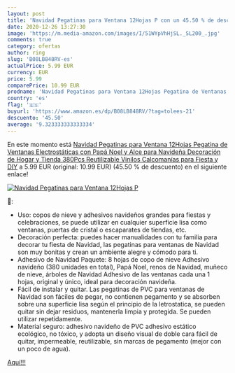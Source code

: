 ```yaml
---
layout: post
title: 'Navidad Pegatinas para Ventana 12Hojas P con un 45.50 % de descuento'
date: 2020-12-26 13:27:30
image: 'https://m.media-amazon.com/images/I/51WYpVhHjSL._SL200_.jpg'
comments: true
category: ofertas
author: ring
slug: 'B08LB848RV-es'
actualPrice: 5.99 EUR
currency: EUR
price: 5.99
comparePrice: 10.99 EUR
prodname: 'Navidad Pegatinas para Ventana 12Hojas Pegatina de Ventanas Electrostáticas con Papá Noel y Alce para Navideña Decoración de Hogar y Tienda 380Pcs Reutilizable Vinilos Calcomanías para Fiesta y DIY'
country: 'es'
flag: '🇪🇸'
buyurl: 'https://www.amazon.es/dp/B08LB848RV/?tag=tolees-21'
descuento: '45.50'
average: '9.323333333333334'
---
```


En este momento está [Navidad Pegatinas para Ventana 12Hojas Pegatina de Ventanas Electrostáticas con Papá Noel y Alce para Navideña Decoración de Hogar y Tienda 380Pcs Reutilizable Vinilos Calcomanías para Fiesta y DIY](https://www.amazon.es/dp/B08LB848RV/?tag=tolees-21) a 5.99 EUR (original: 10.99 EUR) (45.50 %  de descuento) en el siguiente enlace!

[![Navidad Pegatinas para Ventana 12Hojas P](https://m.media-amazon.com/images/I/51WYpVhHjSL._SL200_.jpg)](https://www.amazon.es/dp/B08LB848RV/?tag=tolees-21)

🔎:

- Uso: copos de nieve y adhesivos navideños grandes para fiestas y celebraciones, se puede utilizar en cualquier superficie lisa como ventanas, puertas de cristal o escaparates de tiendas, etc.
- Decoración perfecta: puedes hacer manualidades con tu familia para decorar tu fiesta de Navidad, las pegatinas para ventanas de Navidad son muy bonitas y crean un ambiente alegre y cómodo para ti.
- Adhesivo de Navidad Paquete: 8 hojas de copo de nieve Adhesivo navideño (380 unidades en total), Papá Noel, renos de Navidad, muñeco de nieve, árboles de Navidad Adhesivo de las ventanas cada una 1 hojas, original y único, ideal para decoración navideña.
- Fácil de instalar y quitar. Las pegatinas de PVC para ventanas de Navidad son fáciles de pegar, no contienen pegamento y se absorben sobre una superficie lisa según el principio de la letrostatica, se pueden quitar sin dejar residuos, mantenerla limpia y protegida. Se pueden utilizar repetidamente.
- Material seguro: adhesivo navideño de PVC adhesivo estático ecológico, no tóxico, y adopta un diseño visual de doble cara fácil de quitar, impermeable, reutilizable, sin marcas de pegamento (mejor con un poco de agua).

[Aquí!!!](https://www.amazon.es/dp/B08LB848RV/?tag=tolees-21)
